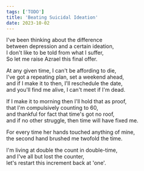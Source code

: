 ```yaml
---
tags: ['TODO']
title: 'Beating Suicidal Ideation'
date: 2023-10-02
---
```


I've been thinking about the difference  
between depression and a certain ideation,  
I don't like to be told from what I suffer,  
So let me raise Azrael this final offer.

At any given time, I can't be affording to die,  
I've got a repeating plan, set a weekend ahead,  
and if I make it to then, I'll reschedule the date,  
and you'll find me alive, I can't meet if I'm dead.

If I make it to morning then I'll hold that as proof,  
that I'm compulsively counting to 60,  
and thankful for fact that time's got no roof,  
and if no other struggle, then time will have fixed me.

For every time her hands touched anything of mine,  
the second hand brushed me twofold the time.

I'm living at double the count in double-time,  
and I've all but lost the counter,  
let's restart this increment back at 'one'.  
